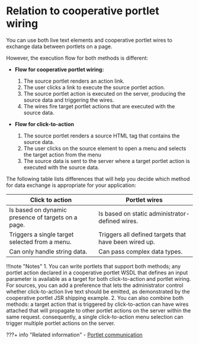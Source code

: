 # Relation to cooperative portlet wiring

You can use both live text elements and cooperative portlet wires to exchange data between portlets on a page.

However, the execution flow for both methods is different:

-   **Flow for cooperative portlet wiring:**

    1.  The source portlet renders an action link.
    2.  The user clicks a link to execute the source portlet action.
    3.  The source portlet action is executed on the server, producing the source data and triggering the wires.
    4.  The wires fire target portlet actions that are executed with the source data.

-   **Flow for click-to-action**

    1.  The source portlet renders a source HTML tag that contains the source data.
    2.  The user clicks on the source element to open a menu and selects the target action from the menu
    3.  The source data is sent to the server where a target portlet action is executed with the source data.

The following table lists differences that will help you decide which method for data exchange is appropriate for your application:

|Click to action|Portlet wires|
|---------------|-------------|
|Is based on dynamic presence of targets on a page.|Is based on static administrator-defined wires.|
|Triggers a single target selected from a menu.|Triggers all defined targets that have been wired up.|
|Can only handle string data.|Can pass complex data types.|

!!!note "Notes"
        1.  You can write portlets that support both methods; any portlet action declared in a cooperative portlet WSDL that defines an input parameter is available as a target for both click-to-action and portlet wiring. For sources, you can add a preference that lets the administrator control whether click-to-action live text should be emitted, as demonstrated by the cooperative portlet JSR shipping example.
        2.  You can also combine both methods: a target action that is triggered by click-to-action can have wires attached that will propagate to other portlet actions on the server within the same request. consequently, a single click-to-action menu selection can trigger multiple portlet actions on the server.


???+ info "Related information"
    - [Portlet communication](../../portlet_communication/index.md)

